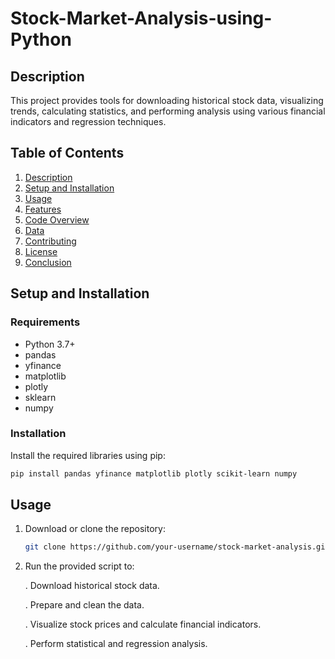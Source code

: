 # Stock-Market-Analysis-using-Python

## Description
This project provides tools for downloading historical stock data, visualizing trends, calculating statistics, and performing analysis using various financial indicators and regression techniques.

## Table of Contents

1. [Description](#description)
2. [Setup and Installation](#setup-and-installation)
3. [Usage](#usage)
4. [Features](#features)
5. [Code Overview](#code-overview)
6. [Data](#data)
7. [Contributing](#contributing)
8. [License](#license)
9. [Conclusion](#conclusion)

## Setup and Installation

### Requirements

- Python 3.7+
- pandas
- yfinance
- matplotlib
- plotly
- sklearn
- numpy

### Installation

Install the required libraries using pip:

```bash
pip install pandas yfinance matplotlib plotly scikit-learn numpy
```
## Usage
  1. Download or clone the repository:

     ```bash
     git clone https://github.com/your-username/stock-market-analysis.git
     ```
  2. Run the provided script to:

      . Download historical stock data.

      . Prepare and clean the data.

      . Visualize stock prices and calculate financial indicators.

      . Perform statistical and regression analysis.

